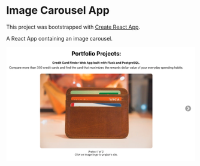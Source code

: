 # Image Carousel App

This project was bootstrapped with [Create React App](https://github.com/facebook/create-react-app).

A React App containing an image carousel.

![](./public/screen-shot.png) 